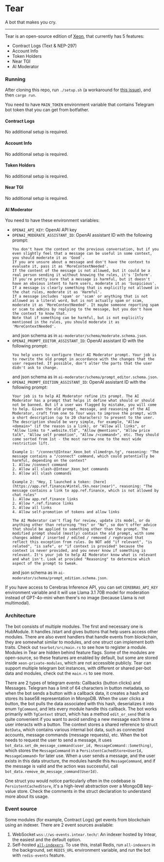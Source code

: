 # Tear

A bot that makes you cry.

---

Tear is an open-source edition of [Xeon](https://t.me/Intear_Xeon_bot), that currently has 5 features:

- Contract Logs (Text & NEP-297)
- Account Info
- Token Holders
- Near TGI
- AI Moderator

### Running

After cloning this repo, run `./setup.sh` (a workaround for [this issue](https://github.com/rust-lang/cargo/issues/4544)), and then `cargo run`.

You need to have `MAIN_TOKEN` environment variable that contains Telegram bot token that you can get from botfather.

#### Contract Logs

No additional setup is required.

#### Account Info

No additional setup is required.

#### Token Holders

No additional setup is required.

#### Near TGI

No additional setup is required.

#### AI Moderator

You need to have these environment variables:

- `OPENAI_API_KEY`: OpenAI API key
- `OPENAI_MODERATE_ASSISTANT_ID`: OpenAI assistant ID with the following prompt:
  ```
  You don't have the context or the previous conversation, but if you even slightly feel that a message can be useful in some context, you should moderate it as 'Good'.
  If you are unsure about a message and don't have the context to evaluate it, pass it as 'MoreContextNeeded'.
  If the content of the message is not allowed, but it could be a real person sending it without knowing the rules, it's 'Inform'.
  If you're pretty sure that a message is harmful, but it doesn't have an obvious intent to harm users, moderate it as 'Suspicious'.
  If a message is clearly something that is explicitly not allowed in the chat rules, moderate it as 'Harmful'.
  If a message includes 'spam' or 'scam' or anything that is not allowed as a literal word, but is not actually spam or scam, moderate it as 'MoreContextNeeded'. It maybe someone reporting spam or scam to admins by replying to the message, but you don't have the context to know that.
  Note that if something can be harmful, but is not explicitly mentioned in the rules, you should moderate it as 'MoreContextNeeded'.
  ```
  and json schema as in `ai-moderator/schema/moderate.schema.json`.
- `OPENAI_PROMPT_EDITOR_ASSISTANT_ID`: OpenAI assistant ID with the following prompt:
  ```
  You help users to configure their AI Moderator prompt. Your job is to rewrite the old prompt in accordance with the changes that the user requested. If possible, don't alter the parts that the user didn't ask to change.
  ```
  and json schema as in `ai-moderator/schema/prompt_editor.schema.json`.
- `OPENAI_PROMPT_EDITION_ASSISTANT_ID`: OpenAI assistant ID with the following prompt:
  ```
  Your job is to help AI Moderator refine its prompt. The AI Moderator has a prompt that helps it define what should or should not be banned. But if a user was flagged by mistake, you will come to help. Given the old prompt, message, and reasoning of the AI Moderator, craft from one to four ways to improve the prompt, with a short description (up to 20 characters) to present to the user. The description should be very simple, for example, "Allow <domain>" (if the reason is a link), or "Allow all links", or "Allow links to *.website.tld", "Allow @mentions", "Allow price talk", "Allow self promotion", "Allow /<command>", etc. They should come sorted from 1st - the most narrow one to the most wide restriction lift.

  Example 1: "/connect@Intear_Xeon_bot slimedrgn.tg", reasoning: "The message contains a "/connect" command, which could potentially be harmful, depending on the context"
  1. Allow /connect command
  2. Allow all slash-@Intear_Xeon_bot commands
  3. Allow all slash commands

  Example 2: "Hey, I launched a token: [here](https://app.ref.finance/#intel.tkn.near|near)", reasoning: "The message contains a link to app.ref.finance, which is not allowed by chat rules"
  1. Allow app.ref.finance links
  2. Allow *.ref.finance links
  3. Allow all links
  4. Allow self-promotion of tokens and allow links

  The AI Moderator can't flag for review, update its model, or do anything other than returning "Yes" or "No", so don't offer advice that should be applied to something other than the prompt. The modified prompt should (mostly) contain the old prompt, with some changes added / inserted / edited / removed / rephrased that reflect this exception from rules. Do NOT add "if relevant", "is related", "is safe", or "if context is provided" because the context is never provided, and you never know if something is relevant. It's your job to help AI Moderator know what is relevant and what isn't. Look at provided "Reasoning" to determine which aspect of the prompt to tweak.
  ```
  and json schema as in `ai-moderator/schema/prompt_edition.schema.json`.

If you have access to Cerebras Inference API, you can set `CEREBRAS_API_KEY` environment variable and it will use Llama 3.1 70B model for moderation instead of GPT-4o-mini when there's no image (because Llama is not multimodal).

### Architecture

The bot consists of multiple modules. The first and necessary one is HubModule. It handles /start and gives buttons that help users access other modules. There are also event handlers that handle events from blockchain, they are somewhat similar to modules, and one struct can implement both traits. Check out `tearbot/src/main.rs` to see how to register a module. Modules in Tear are hidden behind feature flags. Some of the modules are open-source, so these features are enabled by default, but some are stored inside `xeon-private-modules`, which are not accessible publicly. Tear can support multiple telegram bot instances, with different or shared per-bot data and modules, check out the `main.rs` to see more.

There are 2 types of telegram events: Callbacks (button clicks) and Messages. Telegram has a limit of 64 characters in button metadata, so when the bot sends a button with a callback data, it creates a hash and stores its base58 representation in MongoDB. When the user clicks a button, the bot pulls the data associated with this hash, deserializes it into enum `TgCommand`, and lets every module handle this callback. The bot works primarily with `TgContext` struct, which has a method `edit_or_send` that is quite convenient if you want to avoid sending a new message each time a user interacts with a button. The context stores a shared reference to struct `BotData`, which contains various internal bot data, such as connected accounts, message commands (message requests), etc. When the bot needs to request the user to send a message, it uses `bot_data.set_dm_message_command(user_id, MessageCommand::Something)`, which stores the `MessageCommand` in a `PersistentCachedStore<UserId, MessageCommand>` for later use. When a user sends a message, and the user exists in this data structure, the modules handle this `MessageCommand`, and if the message is valid and the action was successful, call `bot_data.remove_dm_message_command(UserId)`.

One struct you would notice particularly often in the codebase is `PersistentCachedStore`, it's a high-level abstraction over a MongoDB key-value store. Check the comments in the struct declaration to understand more about its usage.

### Event source

Some modules (for example, Contract Logs) get events from blockchain using an indexer. There are 2 event sources available:

1. WebSocket `wss://ws-events.intear.tech/`: An indexer hosted by Intear, the easiest and the default option.
2. Self-hosted [`all-indexers`](https://github.com/INTEARnear/all-indexers). To use this, install Redis, run `all-indexers` in the background, set `REDIS_URL` environment variable, and run the bot with `redis-events` feature.
